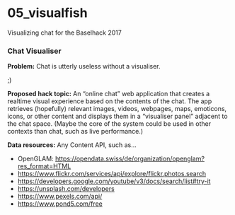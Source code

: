 # 05_visualfish
Visualizing chat for the Baselhack 2017

### Chat Visualiser
**Problem:**
Chat is utterly useless without a visualiser.

;)


**Proposed hack topic:**
An “online chat” web application that creates a realtime visual experience based on the contents of the chat. The app retrieves (hopefully) relevant images, videos, webpages, maps, emoticons, icons, or other content and displays them in a “visualiser panel” adjacent to the chat space.
(Maybe the core of the system could be used in other contexts than chat, such as live performance.)

**Data resources:**
Any Content API, such as...
* OpenGLAM: https://opendata.swiss/de/organization/openglam?res_format=HTML
* https://www.flickr.com/services/api/explore/flickr.photos.search
* https://developers.google.com/youtube/v3/docs/search/list#try-it
* https://unsplash.com/developers
* https://www.pexels.com/api/
* https://www.pond5.com/free
